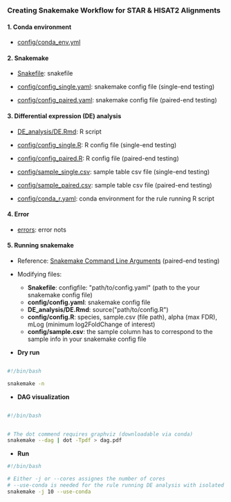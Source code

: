 ### Creating Snakemake Workflow for STAR & HISAT2 Alignments 

#### 1. Conda environment

- [config/conda_env.yml](https://github.com/Mira0507/snakemake_alignment/blob/master/config/conda_env.yml)

#### 2. Snakemake 

- [Snakefile](https://github.com/Mira0507/snakemake_alignment): snakefile 

- [config/config_single.yaml](https://github.com/Mira0507/snakemake_alignment/blob/master/config/config_single.yaml): snakemake config file (single-end testing)

- [config/config_paired.yaml](https://github.com/Mira0507/snakemake_alignment/blob/master/config/config_paired.yaml): snakemake config file (paired-end testing)

#### 3. Differential expression (DE) analysis

- [DE_analysis/DE.Rmd](https://github.com/Mira0507/snakemake_alignment/blob/master/DE_analysis/DE.Rmd): R script

- [config/config_single.R](https://github.com/Mira0507/snakemake_alignment/blob/master/config/config_single.R): R config file (single-end testing)

- [config/config_paired.R](https://github.com/Mira0507/snakemake_alignment/blob/master/config/config_paired.R): R config file (paired-end testing)

- [config/sample_single.csv](https://github.com/Mira0507/snakemake_alignment/blob/master/config/sample_single.csv): sample table csv file (single-end testing)

- [config/sample_paired.csv](https://github.com/Mira0507/snakemake_alignment/blob/master/config/sample_paired.csv): sample table csv file (paired-end testing)

- [config/conda_r.yaml](https://github.com/Mira0507/snakemake_alignment/blob/master/config/conda_r.yaml): conda environment for the rule running R script

#### 4. Error 

- [errors](https://github.com/Mira0507/snakemake_alignment/tree/master/errors): error nots 


#### 5. Running snakemake

- Reference: [Snakemake Command Line Arguments](https://snakemake.readthedocs.io/en/stable/executing/cli.html) (paired-end testing)

- Modifying files:
    - **Snakefile**: configfile: "path/to/config.yaml" (path to the your snakemake config file)
    - **config/config.yaml**: snakemake config file
    - **DE_analysis/DE.Rmd**: source("path/to/config.R") 
    - **config/config.R**: species, sample.csv (file path), alpha (max FDR), mLog (minimum log2FoldChange of interest)
    - **config/sample.csv**: the sample column has to correspond to the sample info in your snakemake config file

- **Dry run**


```bash

#!/bin/bash

snakemake -n

```


- **DAG visualization**

```bash

#!/bin/bash


# The dot commend requires graphviz (downloadable via conda)
snakemake --dag | dot -Tpdf > dag.pdf

```


- **Run**

```bash
#!/bin/bash

# Either -j or --cores assignes the number of cores
# --use-conda is needed for the rule running DE analysis with isolated conda env
snakemake -j 10 --use-conda

```
